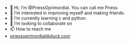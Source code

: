 - 👋 Hi, I’m @PriessOprimordial. You can call me Priess
- 👀 I’m interested in improving myself and making friends.
- 🌱 I’m currently learning c and python.
- 💞️ I’m looking to collaborate on
- 📫 How to reach me
- priessoprimordial@duck.com

<!---
PriessOprimordial/PriessOprimordial is a ✨ special ✨ repository because its `README.md` (this file) appears on your GitHub profile.
You can click the Preview link to take a look at your changes.
--->

